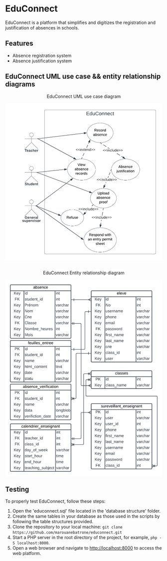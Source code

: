 # EduConnect
EduConnect is a platform that simplifies and digitizes the registration and justification of absences in schools.

## Features
- Absence registration system
- Absence justification system

## EduConnect UML use case && entity relationship diagrams
<div align="center">
  <p style="text-align: center;">EduConnect UML use case diagram</p>
  <img src="styles/images/Use case Diagram.png" alt="use case diagram" width="750px" style="display: block; margin: 0 auto;"/>
</div>
<br>
<div align="center">
  <p style="text-align: center;">EduConnect Entity relationship diagram</p>
  <img src="styles/images/Entity Relationship Diagram.png" alt="use case diagram" width="750px" style="display: block; margin: 0 auto;"/>
</div>

## Testing
To properly test EduConnect, follow these steps:

1. Open the 'educonnect.sql' file located in the 'database structure' folder.
2. Create the same tables in your database as those used in the scripts by following the table structures provided.
3. Clone the repository to your local machine: `git clone https://github.com/marouanebatrone/educonnect.git`
4. Start a PHP server in the root directory of the project, for example, `php -S localhost:8000`.
5. Open a web browser and navigate to [http://localhost:8000](http://localhost:8000) to access the web platform.
